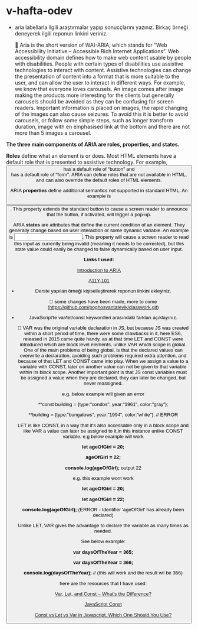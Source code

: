 # v-hafta-odev

- aria labellarla ilgili araştırmalar yapıp sonucçlarını yazınız. Birkaç örneği deneyerek ilgili reponun linkini veriniz.
  
  :dart: Aria is the short version of WAI-ARIA, which stands for “Web Accessibility Initiative – Accessible Rich Internet Applications”.
         Web accessibility domain defines how to make web content usable by people with disabilities. People with certain types of disabilities use assistive technologies to interact with content. Assistive technologies can change the presentation of content into a format that is more suitable to the user, and can allow the user to interact in different ways. For example,  we know that everyone loves carousels. An image comes after image making the products more interesting for the clients but generally carousels should be avoided as they can be confusing for screen readers. Important information is placed on images, the rapid changing of the images can also cause seizures.
To avoid this it is better to avoid carousels, or follow some simple steps, such as longer transform duration, image with en emphasised link at the bottom and there are not more than 5 images a carousel.

**The three main components of ARIA are roles, properties, and states.**

**Roles** define what an element is or does. Most HTML elements have a default role that is presented to assistive technology. For example, <button> has a default role of "button" and <form> has a default role of "form". ARIA can define roles that are not available in HTML, and can also override the default roles of HTML elements.
   
ARIA **properties** define additional semantics not supported in standard HTML. An example is <button aria-haspopup="true">. This property extends the standard button to cause a screen reader to announce that the button, if activated, will trigger a pop-up.
   
ARIA **states** are attributes that define the current condition of an element. They generally change based on user interaction or some dynamic variable. An example is <input aria-invalid="true">. This property will cause a screen reader to read this input as currently being invalid (meaning it needs to be corrected), but this state value could easily be changed to false dynamically based on user input.
   
 **Links I used:**
 
 [Introduction to ARIA](https://webaim.org/techniques/aria/)
 
 [A11Y-101](https://a11y-101.com/development/aria-label)
 
 

- Derste yapılan örneği kişiselleştirerek reponun linkini ekleyiniz.

  :dart: some changes have been made, more to come (https://github.com/poghosyantatevik/classwork.git)

- JavaScript'te var/let/const keywordleri arasındaki farkları açıklayınız.

   :dart: VAR was the original variable declaration in JS, but because JS was created within a short period of time, there were some drawbacks in it, here ES6, released in 2015 came quite handy, as at that time LET and CONST were introduced which are block level elements, unlike VAR which scope is global. One of the main problems of being global, is that the declared values can overwrite a declaration, avoiding such problems required extra attention, and because of that LET and CONST came into play. 
   When we assign a value to a variable with CONST, later on another value can not be given to that variable within its block scope. Another important point is that JS const variables must be assigned a value when they are declared, they can later be changed, but never reassigned. 
   
   e.g. below example will given an error
   
   **const building = {type:"condos", year:"1961", color:"gray"};
   
   **building = {type:"bungalows", year:"1994", color:"white"};    // ERROR
   
  LET is like CONST, in a way that it's also accessable only in a block scope and like VAR a value can later be assigned to it,in this instance unlike CONST variable. 
   e.g below example will work
   
   **let ageOfGirl = 20;**
   
    **ageOfGirl = 22;**
    
    **console.log(ageOfGirl);** output 22 
    
    
    e.g. this example wont work
    
     **let ageOfGirl = 20;**
     
    **let ageOfGirl = 22;**
    
    **console.log(ageOfGirl);** (ERROR - Identifier 'ageOfGirl' has already been declared)
    
   Unlike LET, VAR  gives the advantage to declare the variable as many times as needed.
   
  See below example: 
  
  **var daysOfTheYear = 365;**
  
  **var daysOfTheYear = 366;**
  
  **console.log(daysOfTheYear);** // (this will work and the result wil be 366)
  
   here are the resources that I have used: 
   
   [Var, Let, and Const – What's the Difference?](https://www.freecodecamp.org/news/var-let-and-const-whats-the-difference/#:~:text=var%20declarations%20are%20globally%20scoped%20or%20function%20scoped%20while%20let,be%20updated%20nor%20re%2Ddeclared.)
   
   [JavaScript Const](https://www.w3schools.com/js/js_const.asp)
   
   [Const vs Let vs Var in Javascript. Which One Should You Use?](https://levelup.gitconnected.com/const-vs-let-vs-var-in-javascript-which-one-should-you-use-c56cf9b9e2a3)
